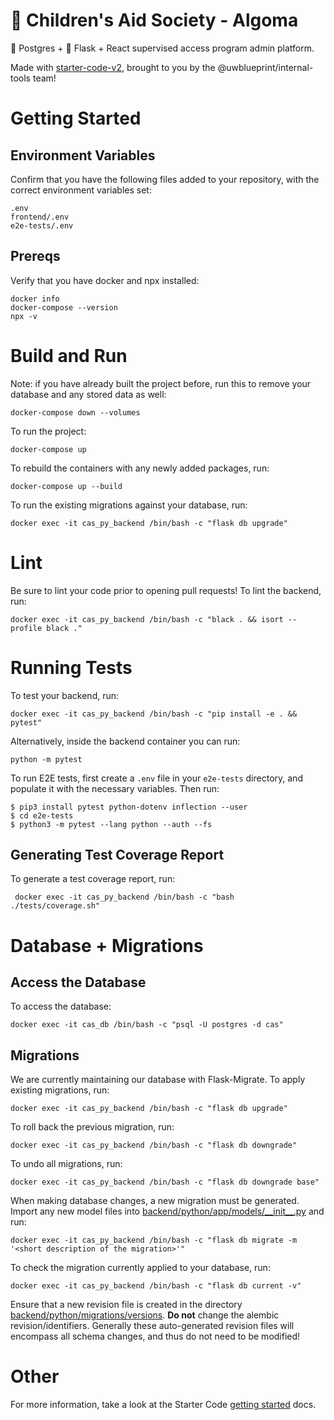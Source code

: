 # 🧸 Children's Aid Society - Algoma

🐘 Postgres + 🐍 Flask + React supervised access program admin platform.

Made with [starter-code-v2](https://github.com/uwblueprint/starter-code-v2), brought to you by the @uwblueprint/internal-tools team!

# Getting Started

## Environment Variables

Confirm that you have the following files added to your repository, with the correct environment variables set:

```
.env
frontend/.env
e2e-tests/.env
```

## Prereqs

Verify that you have docker and npx installed:

```
docker info
docker-compose --version
npx -v
```

# Build and Run

Note: if you have already built the project before, run this to remove your database and any stored data as well:

```
docker-compose down --volumes
```

To run the project:

```
docker-compose up
```

To rebuild the containers with any newly added packages, run:

```
docker-compose up --build
```

To run the existing migrations against your database, run:

```
docker exec -it cas_py_backend /bin/bash -c "flask db upgrade"
```

# Lint

Be sure to lint your code prior to opening pull requests! To lint the backend, run:

```
docker exec -it cas_py_backend /bin/bash -c "black . && isort --profile black ."
```

# Running Tests

To test your backend, run:

```
docker exec -it cas_py_backend /bin/bash -c "pip install -e . && pytest"
```

Alternatively, inside the backend container you can run:

```
python -m pytest
```

To run E2E tests, first create a `.env` file in your `e2e-tests` directory, and populate it with the necessary variables. Then run:

```
$ pip3 install pytest python-dotenv inflection --user
$ cd e2e-tests
$ python3 -m pytest --lang python --auth --fs
```

## Generating Test Coverage Report

To generate a test coverage report, run:
```
 docker exec -it cas_py_backend /bin/bash -c "bash ./tests/coverage.sh"
```

# Database + Migrations

## Access the Database

To access the database:

```
docker exec -it cas_db /bin/bash -c "psql -U postgres -d cas"
```

## Migrations

We are currently maintaining our database with Flask-Migrate. To apply existing migrations, run:

```
docker exec -it cas_py_backend /bin/bash -c "flask db upgrade"
```

To roll back the previous migration, run:

```
docker exec -it cas_py_backend /bin/bash -c "flask db downgrade"
```

To undo all migrations, run:

```
docker exec -it cas_py_backend /bin/bash -c "flask db downgrade base"
```

When making database changes, a new migration must be generated. Import any new model files into [backend/python/app/models/\_\_init\_\_.py](backend/python/app/models/__init__.py) and run:

```
docker exec -it cas_py_backend /bin/bash -c "flask db migrate -m '<short description of the migration>'"
```

To check the migration currently applied to your database, run:

```
docker exec -it cas_py_backend /bin/bash -c "flask db current -v"
```

Ensure that a new revision file is created in the directory [backend/python/migrations/versions](backend/python/migrations/versions). **Do not** change the alembic revision/identifiers. Generally these auto-generated revision files will encompass all schema changes, and thus do not need to be modified!

# Other

For more information, take a look at the Starter Code [getting started](https://uwblueprint.github.io/starter-code-v2/docs/getting-started) docs.
